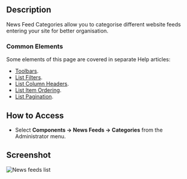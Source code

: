 <!-- Filename: Help4.x:News_Feeds:_Categories / Display title: News Feeds: Categories -->

## Description

News Feed Categories allow you to categorise different website feeds
entering your site for better organisation.

### Common Elements

Some elements of this page are covered in separate Help articles:

* [Toolbars](jdocmanual?article=help/common-elements/toolbars).
* [List Filters](jdocmanual?article=help/common-elements/list-filters).
* [List Column Headers](jdocmanual?article=help/common-elements/list-column-headers).
* [List Item Ordering](jdocmanual?article=help/common-elements/list-ordering).
* [List Pagination](jdocmanual?article=help/common-elements/list-pagination).

## How to Access

- Select **Components → News Feeds → Categories** from the Administrator menu.

## Screenshot

![News feeds list](../../../en/images/news-feeds/news-feeds-categories.png)

